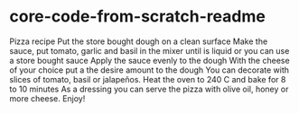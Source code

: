 # core-code-from-scratch-readme
Pizza recipe
Put the store bought dough on a clean surface
Make the sauce, put tomato, garlic and basil in the mixer until is liquid or you can use a store bought sauce
Apply the sauce evenly to the dough 
With the cheese of your choice put a the desire amount to the dough
You can decorate  with slices of tomato, basil or jalapeños. 
Heat the oven to 240 C and bake for 8 to 10 minutes
As a dressing you can serve the pizza with olive oil, honey or more cheese.
Enjoy!
